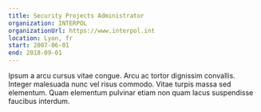 ```yaml
---
title: Security Projects Administrator
organization: INTERPOL
organizationUrl: https://www.interpol.int
location: Lyon, fr
start: 2007-06-01
end: 2018-09-01
---
```


Ipsum a arcu cursus vitae congue. Arcu ac tortor dignissim convallis. Integer malesuada nunc vel risus commodo. Vitae turpis massa sed elementum. Quam elementum pulvinar etiam non quam lacus suspendisse faucibus interdum.
